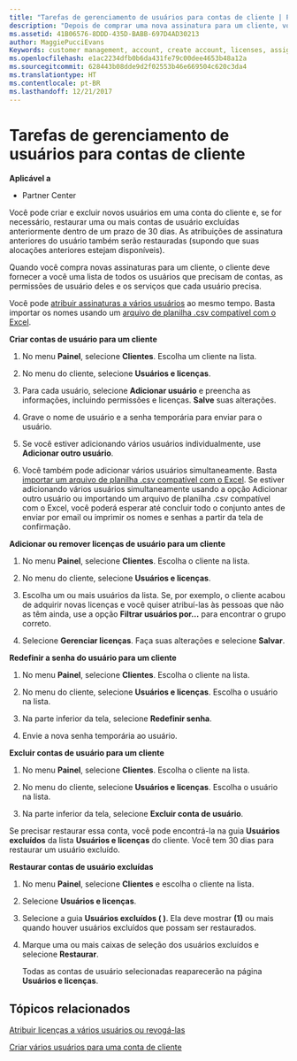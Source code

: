```yaml
---
title: "Tarefas de gerenciamento de usuários para contas de cliente | Partner Center"
description: "Depois de comprar uma nova assinatura para um cliente, você pode atribuir licenças a usuários específicos."
ms.assetid: 41B06576-8DDD-435D-BABB-697D4AD30213
author: MaggiePucciEvans
Keywords: customer management, account, create account, licenses, assign license, user management, password, reset password, change password
ms.openlocfilehash: e1ac2234dfb0b6da431fe79c00dee4653b48a12a
ms.sourcegitcommit: 628443b08dde9d2f02553b46e669504c620c3da4
ms.translationtype: HT
ms.contentlocale: pt-BR
ms.lasthandoff: 12/21/2017
---
```

# <a name="user-management-tasks-for-customer-accounts"></a>Tarefas de gerenciamento de usuários para contas de cliente

**Aplicável a**

-  Partner Center



Você pode criar e excluir novos usuários em uma conta do cliente e, se for necessário, restaurar uma ou mais contas de usuário excluídas anteriormente dentro de um prazo de 30 dias. As atribuições de assinatura anteriores do usuário também serão restauradas (supondo que suas alocações anteriores estejam disponíveis).

Quando você compra novas assinaturas para um cliente, o cliente deve fornecer a você uma lista de todos os usuários que precisam de contas, as permissões de usuário deles e os serviços que cada usuário precisa.  

Você pode [atribuir assinaturas a vários usuários](bulk-license-provisioning-for-multiple-users.md) ao mesmo tempo. Basta importar os nomes usando um [arquivo de planilha .csv compatível com o Excel](adding-multiple-users-to-a-customer-account.md).

<a href="" id="createuseraccounts"></a>
**Criar contas de usuário para um cliente**

1.  No menu **Painel**, selecione **Clientes**. Escolha um cliente na lista.

2.  No menu do cliente, selecione **Usuários e licenças**.

3.  Para cada usuário, selecione **Adicionar usuário** e preencha as informações, incluindo permissões e licenças. **Salve** suas alterações.

4.  Grave o nome de usuário e a senha temporária para enviar para o usuário. 

5.  Se você estiver adicionando vários usuários individualmente, use **Adicionar outro usuário**. 

6. Você também pode adicionar vários usuários simultaneamente. Basta [importar um arquivo de planilha .csv compatível com o Excel](adding-multiple-users-to-a-customer-account.md). Se estiver adicionando vários usuários simultaneamente usando a opção Adicionar outro usuário ou importando um arquivo de planilha .csv compatível com o Excel, você poderá esperar até concluir todo o conjunto antes de enviar por email ou imprimir os nomes e senhas a partir da tela de confirmação.

<a href="" id="userlicensing"></a>
**Adicionar ou remover licenças de usuário para um cliente**

1.  No menu **Painel**, selecione **Clientes**. Escolha o cliente na lista.

2.  No menu do cliente, selecione **Usuários e licenças**.

3.  Escolha um ou mais usuários da lista. Se, por exemplo, o cliente acabou de adquirir novas licenças e você quiser atribuí-las às pessoas que não as têm ainda, use a opção **Filtrar usuários por...** para encontrar o grupo correto.

4.  Selecione **Gerenciar licenças**. Faça suas alterações e selecione **Salvar**.

<a href="" id="resetpassword"></a>
**Redefinir a senha do usuário para um cliente**

1.  No menu **Painel**, selecione **Clientes**. Escolha o cliente na lista.

2.  No menu do cliente, selecione **Usuários e licenças**. Escolha o usuário na lista.

3.  Na parte inferior da tela, selecione **Redefinir senha**. 

4.  Envie a nova senha temporária ao usuário.

<a href="" id="deleteuseraccounts"></a>
**Excluir contas de usuário para um cliente**

1.  No menu **Painel**, selecione **Clientes**. Escolha o cliente na lista.

2.  No menu do cliente, selecione **Usuários e licenças**. Escolha o usuário na lista.

3.  Na parte inferior da tela, selecione **Excluir conta de usuário**.

Se precisar restaurar essa conta, você pode encontrá-la na guia **Usuários excluídos** da lista **Usuários e licenças** do cliente. Você tem 30 dias para restaurar um usuário excluído.

<a href="" id="restoreuseraccounts"></a>
**Restaurar contas de usuário excluídas**

1.  No menu **Painel**, selecione **Clientes** e escolha o cliente na lista.

2.  Selecione **Usuários e licenças**.

3.  Selecione a guia **Usuários excluídos ( )**. Ela deve mostrar **(1)** ou mais quando houver usuários excluídos que possam ser restaurados.

4.  Marque uma ou mais caixas de seleção dos usuários excluídos e selecione **Restaurar**.

    Todas as contas de usuário selecionadas reaparecerão na página **Usuários e licenças**.

## <a name="related-topics"></a>Tópicos relacionados


[Atribuir licenças a vários usuários ou revogá-las](bulk-license-provisioning-for-multiple-users.md)

[Criar vários usuários para uma conta de cliente](adding-multiple-users-to-a-customer-account.md)

 

 



